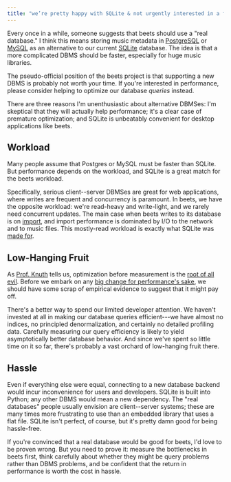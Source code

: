 ```yaml
---
title: "we’re pretty happy with SQLite & not urgently interested in a fancier DBMS"
---
```


Every once in a while, someone suggests that beets should use a "real database." I think this means storing music metadata in [PostgreSQL][] or [MySQL][] as an alternative to our current [SQLite][] database. The idea is that a more complicated DBMS should be faster, especially for huge music libraries.

The pseudo-official position of the beets project is that supporting a new DBMS is probably not worth your time. If you're interested in performance, please consider helping to optimize our database *queries* instead.

There are three reasons I'm unenthusiastic about alternative DBMSes: I'm skeptical that they will actually help performance; it's a clear case of premature optimization; and SQLite is unbeatably convenient for desktop applications like beets.

## Workload

Many people assume that Postgres or MySQL must be faster than SQLite. But performance depends on the workload, and SQLite is a great match for the beets workload.

Specifically, serious client--server DBMSes are great for web applications, where writes are frequent and concurrency is paramount. In beets, we have the opposite workload: we're read-heavy and write-light, and we rarely need concurrent updates. The main case when beets writes to its database is on [import][], and import performance is dominated by I/O to the network and to music files. This mostly-read workload is exactly what SQLite was [made for][whentouse].

[import]: http://docs.beets.io/en/latest/reference/cli.html#import
[whentouse]: https://www.sqlite.org/whentouse.html

## Low-Hanging Fruit

As [Prof. Knuth][knuth] tells us, optimization before measurement is the [root of all evil][knuth-goto]. Before we embark on any [big change for performance's sake][performance], we should have some scrap of empirical evidence to suggest that it might pay off.

[knuth]: http://www-cs-faculty.stanford.edu/~uno/
[performance]: http://c2.com/cgi/wiki?PrematureOptimization
[knuth-goto]: https://www.cs.sjsu.edu/~mak/CS185C/KnuthStructuredProgrammingGoTo.pdf

There's a better way to spend our limited developer attention. We haven't invested at all in making our database queries efficient---we have almost no indices, no principled denormalization, and certainly no detailed profiling data. Carefully measuring our query efficiency is likely to yield asymptotically better database behavior. And since we've spent so little time on it so far, there's probably a vast orchard of low-hanging fruit there.

## Hassle

Even if everything else were equal, connecting to a new database backend would incur inconvenience for users and developers. SQLite is built into Python; any other DBMS would mean a new dependency. The "real databases" people usually envision are client--server systems; these are many times more frustrating to use than an embedded library that uses a flat file. SQLite isn't perfect, of course, but it's pretty damn good for being hassle-free.

If you're convinced that a real database would be good for beets, I'd love to be proven wrong. But you need to prove it: measure the bottlenecks in beets first, think carefully about whether they might be query problems rather than DBMS problems, and be confident that the return in performance is worth the cost in hassle.

[sqlite]: https://sqlite.org
[postgresql]: https://www.postgresql.org
[mysql]: https://www.mysql.com

